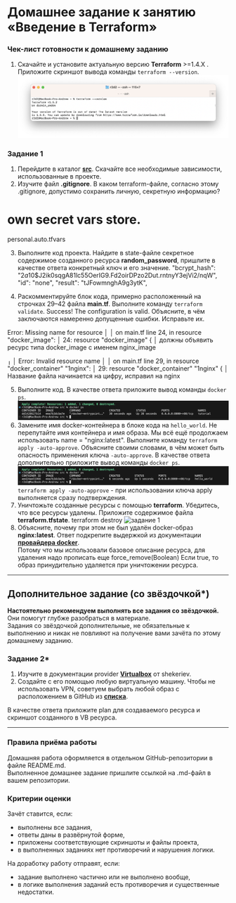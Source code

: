 # Домашнее задание к занятию «Введение в Terraform»

### Чек-лист готовности к домашнему заданию

1. Скачайте и установите актуальную версию **Terraform** >=1.4.X . Приложите скриншот вывода команды ```terraform --version```.
![задание 1](https://github.com/andrewchikin/ter-homeworks/blob/e21e1475937086f6b30d88a618c3e46a16c5ae4d/01/1.png)

### Задание 1

1. Перейдите в каталог [**src**](https://github.com/netology-code/ter-homeworks/tree/main/01/src). Скачайте все необходимые зависимости, использованные в проекте. 
2. Изучите файл **.gitignore**. В каком terraform-файле, согласно этому .gitignore, допустимо сохранить личную, секретную информацию?

# own secret vars store.
personal.auto.tfvars

3. Выполните код проекта. Найдите  в state-файле секретное содержимое созданного ресурса **random_password**, пришлите в качестве ответа конкретный ключ и его значение.
   "bcrypt_hash": "$2a$10$J2ik0sqgA81lc55OerIG9.Fd2oirDPzo2Dut.rntnyY3ejVi2/nqW",
    "id": "none",
    "result": "tJFowmnghA9g3ytK",

4. Раскомментируйте блок кода, примерно расположенный на строчках 29–42 файла **main.tf**.
Выполните команду ```terraform validate```. 
Success! The configuration is valid.
Объясните, в чём заключаются намеренно допущенные ошибки. Исправьте их.

Error: Missing name for resource
│ 
│   on main.tf line 24, in resource "docker_image":
│   24: resource "docker_image" {
│ 
должны объявить ресурс типа docker_image с именем nginx_image

╷
│ Error: Invalid resource name
│ 
│   on main.tf line 29, in resource "docker_container" "1nginx":
│   29: resource "docker_container" "1nginx" {
│ 
Название файла начинается на цифру, исправил на nginx

5. Выполните код. В качестве ответа приложите вывод команды ```docker ps```.
![задание 1](https://github.com/andrewchikin/ter-homeworks/blob/e21e1475937086f6b30d88a618c3e46a16c5ae4d/01/2.png)
6. Замените имя docker-контейнера в блоке кода на ```hello_world```. Не перепутайте имя контейнера и имя образа. Мы всё ещё продолжаем использовать name = "nginx:latest". Выполните команду ```terraform apply -auto-approve```.
Объясните своими словами, в чём может быть опасность применения ключа  ```-auto-approve```. В качестве ответа дополнительно приложите вывод команды ```docker ps```.
![задание 1](https://github.com/andrewchikin/ter-homeworks/blob/e21e1475937086f6b30d88a618c3e46a16c5ae4d/01/3.png)
```terraform apply -auto-approve``` - при использовании ключа apply выполняется сразу подтверждения.
8. Уничтожьте созданные ресурсы с помощью **terraform**. Убедитесь, что все ресурсы удалены. Приложите содержимое файла **terraform.tfstate**. 
terraform destroy
![задание 1](https://github.com/andrewchikin/ter-homeworks/blob/e21e1475937086f6b30d88a618c3e46a16c5ae4d/01/4.png)
9. Объясните, почему при этом не был удалён docker-образ **nginx:latest**. Ответ подкрепите выдержкой из документации [**провайдера docker**](https://docs.comcloud.xyz/providers/kreuzwerker/docker/latest/docs).  
Потому что мы использовали базовое описание ресурса, для удаления надо прописать еще force_remove(Boolean) Если true, то образ принудительно удаляется при уничтожении ресурса.

------

## Дополнительное задание (со звёздочкой*)

**Настоятельно рекомендуем выполнять все задания со звёздочкой.** Они помогут глубже разобраться в материале.   
Задания со звёздочкой дополнительные, не обязательные к выполнению и никак не повлияют на получение вами зачёта по этому домашнему заданию. 

### Задание 2*

1. Изучите в документации provider [**Virtualbox**](https://docs.comcloud.xyz/providers/shekeriev/virtualbox/latest/docs) от 
shekeriev.
2. Создайте с его помощью любую виртуальную машину. Чтобы не использовать VPN, советуем выбрать любой образ с расположением в GitHub из [**списка**](https://www.vagrantbox.es/).

В качестве ответа приложите plan для создаваемого ресурса и скриншот созданного в VB ресурса. 

------

### Правила приёма работы

Домашняя работа оформляется в отдельном GitHub-репозитории в файле README.md.   
Выполненное домашнее задание пришлите ссылкой на .md-файл в вашем репозитории.

### Критерии оценки

Зачёт ставится, если:

* выполнены все задания,
* ответы даны в развёрнутой форме,
* приложены соответствующие скриншоты и файлы проекта,
* в выполненных заданиях нет противоречий и нарушения логики.

На доработку работу отправят, если:

* задание выполнено частично или не выполнено вообще,
* в логике выполнения заданий есть противоречия и существенные недостатки. 

